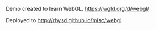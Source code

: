 Demo created to learn WebGL. https://wgld.org/d/webgl/

Deployed to http://rhysd.github.io/misc/webgl
